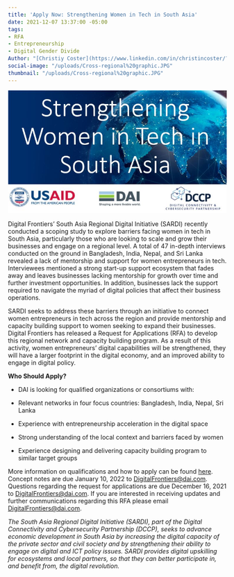 ```yaml
---
title: 'Apply Now: Strengthening Women in Tech in South Asia'
date: 2021-12-07 13:37:00 -05:00
tags:
- RFA
- Entrepreneurship
- Digital Gender Divide
Author: "[Christiy Coster](https://www.linkedin.com/in/christincoster/?miniProfileUrn=urn%3Ali%3Afs_miniProfile%3AACoAAAWjkJMBLKaNY7vSK-d8PL5EENwXMpPvobs)"
social-image: "/uploads/Cross-regional%20graphic.JPG"
thumbnail: "/uploads/Cross-regional%20graphic.JPG"
---
```


![Cross-regional graphic.JPG](/uploads/Cross-regional%20graphic.JPG)

Digital Frontiers’ South Asia Regional Digital Initiative (SARDI) recently conducted a scoping study to explore barriers facing women in tech in South Asia, particularly those who are looking to scale and grow their businesses and engage on a regional level. A total of 47 in-depth interviews conducted on the ground in Bangladesh, India, Nepal, and Sri Lanka revealed a lack of mentorship and support for women entrepreneurs in tech. Interviewees mentioned a strong start-up support ecosystem that fades away and leaves businesses lacking mentorship for growth over time and further investment opportunities. In addition, businesses lack the support required to navigate the myriad of digital policies that affect their business operations.

SARDI seeks to address these barriers through an initiative to connect women entrepreneurs in tech across the region and provide mentorship and capacity building support to women seeking to expand their businesses. Digital Frontiers has released a Request for Applications (RFA) to develop this regional network and capacity building program. As a result of this activity, women entrepreneurs’ digital capabilities will be strengthened, they will have a larger footprint in the digital economy, and an improved ability to engage in digital policy.

<!--more-->

**Who Should Apply?**

* DAI is looking for qualified organizations or consortiums with:

* Relevant networks in four focus countries: Bangladesh, India, Nepal, Sri Lanka

* Experience with entrepreneurship acceleration in the digital space

* Strong understanding of the local context and barriers faced by women

* Experience designing and delivering capacity building program to similar target groups

More information on qualifications and how to apply can be found [here](https://drive.google.com/file/d/1ZeF0KeESNYh5qoH_3n5aIEj8zf1YvAc3/view). Concept notes are due January 10, 2022 to DigitalFrontiers@dai.com. Questions regarding the request for applications are due December 16, 2021 to DigitalFrontiers@dai.com. If you are interested in receiving updates and further communications regarding this RFA please email DigitalFrontiers@dai.com.

*The South Asia Regional Digital Initiative (SARDI), part of the Digital Connectivity and Cybersecurity Partnership (DCCP), seeks to advance economic development in South Asia by increasing the digital capacity of the private sector and civil society and by strengthening their ability to engage on digital and ICT policy issues. SARDI provides digital upskilling for ecosystems and local partners, so that they can better participate in, and benefit from, the digital revolution.*